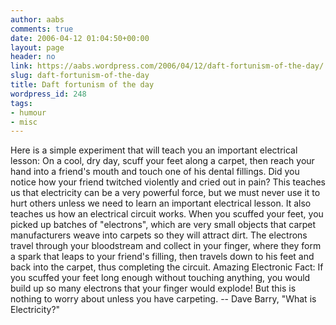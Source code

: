 ```yaml
---
author: aabs
comments: true
date: 2006-04-12 01:04:50+00:00
layout: page
header: no
link: https://aabs.wordpress.com/2006/04/12/daft-fortunism-of-the-day/
slug: daft-fortunism-of-the-day
title: Daft fortunism of the day
wordpress_id: 248
tags:
- humour
- misc
---
```


Here is a simple experiment that will teach you an important electrical
lesson: On a cool, dry day, scuff your feet along a carpet, then reach your
hand into a friend's mouth and touch one of his dental fillings. Did you
notice how your friend twitched violently and cried out in pain? This
teaches us that electricity can be a very powerful force, but we must never
use it to hurt others unless we need to learn an important electrical lesson.
It also teaches us how an electrical circuit works. When you scuffed
your feet, you picked up batches of "electrons", which are very small objects
that carpet manufacturers weave into carpets so they will attract dirt.
The electrons travel through your bloodstream and collect in your finger,
where they form a spark that leaps to your friend's filling, then travels
down to his feet and back into the carpet, thus completing the circuit.
Amazing Electronic Fact: If you scuffed your feet long enough without
touching anything, you would build up so many electrons that your finger
would explode! But this is nothing to worry about unless you have
carpeting.
-- Dave Barry, "What is Electricity?"
